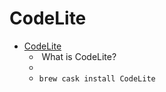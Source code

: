 # CodeLite
- [CodeLite](https://codelite.org/)
  -   What is CodeLite?
  - 
  - `brew cask install CodeLite`
